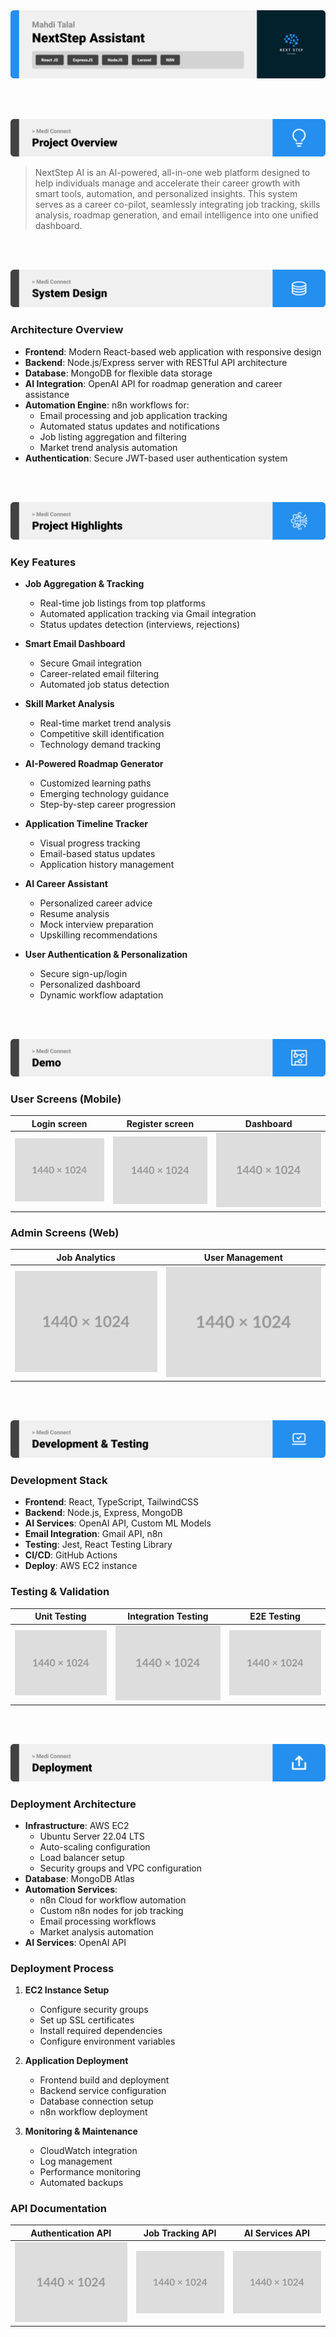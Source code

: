 <img src="./readme/title1.svg"/>

<br><br>

<!-- project overview -->
<img src="./readme/title2.svg"/>

> NextStep AI is an AI-powered, all-in-one web platform designed to help individuals manage and accelerate their career growth with smart tools, automation, and personalized insights. This system serves as a career co-pilot, seamlessly integrating job tracking, skills analysis, roadmap generation, and email intelligence into one unified dashboard.

<br><br>

<!-- System Design -->
<img src="./readme/title3.svg"/>

### Architecture Overview

- **Frontend**: Modern React-based web application with responsive design
- **Backend**: Node.js/Express server with RESTful API architecture
- **Database**: MongoDB for flexible data storage
- **AI Integration**: OpenAI API for roadmap generation and career assistance
- **Automation Engine**: n8n workflows for:
  - Email processing and job application tracking
  - Automated status updates and notifications
  - Job listing aggregation and filtering
  - Market trend analysis automation
- **Authentication**: Secure JWT-based user authentication system

<br><br>

<!-- Project Highlights -->
<img src="./readme/title4.svg"/>

### Key Features

- **Job Aggregation & Tracking**
  - Real-time job listings from top platforms
  - Automated application tracking via Gmail integration
  - Status updates detection (interviews, rejections)

- **Smart Email Dashboard**
  - Secure Gmail integration
  - Career-related email filtering
  - Automated job status detection

- **Skill Market Analysis**
  - Real-time market trend analysis
  - Competitive skill identification
  - Technology demand tracking

- **AI-Powered Roadmap Generator**
  - Customized learning paths
  - Emerging technology guidance
  - Step-by-step career progression

- **Application Timeline Tracker**
  - Visual progress tracking
  - Email-based status updates
  - Application history management

- **AI Career Assistant**
  - Personalized career advice
  - Resume analysis
  - Mock interview preparation
  - Upskilling recommendations

- **User Authentication & Personalization**
  - Secure sign-up/login
  - Personalized dashboard
  - Dynamic workflow adaptation

<br><br>

<!-- Demo -->
<img src="./readme/title5.svg"/>

### User Screens (Mobile)

| Login screen                            | Register screen                       | Dashboard                       |
| --------------------------------------- | ------------------------------------- | ------------------------------- |
| ![Landing](./readme/demo/1440x1024.png) | ![fsdaf](./readme/demo/1440x1024.png) | ![fsdaf](./readme/demo/1440x1024.png) |

### Admin Screens (Web)

| Job Analytics                           | User Management                       |
| --------------------------------------- | ------------------------------------- |
| ![Landing](./readme/demo/1440x1024.png) | ![fsdaf](./readme/demo/1440x1024.png) |

<br><br>

<!-- Development & Testing -->
<img src="./readme/title6.svg"/>

### Development Stack

- **Frontend**: React, TypeScript, TailwindCSS
- **Backend**: Node.js, Express, MongoDB
- **AI Services**: OpenAI API, Custom ML Models
- **Email Integration**: Gmail API, n8n
- **Testing**: Jest, React Testing Library
- **CI/CD**: GitHub Actions
- **Deploy**: AWS EC2 instance

### Testing & Validation

| Unit Testing                           | Integration Testing                   | E2E Testing                        |
| --------------------------------------- | ------------------------------------- | ---------------------------------- |
| ![Landing](./readme/demo/1440x1024.png) | ![fsdaf](./readme/demo/1440x1024.png) | ![fsdaf](./readme/demo/1440x1024.png) |

<br><br>

<!-- Deployment -->
<img src="./readme/title7.svg"/>

### Deployment Architecture

- **Infrastructure**: AWS EC2
  - Ubuntu Server 22.04 LTS
  - Auto-scaling configuration
  - Load balancer setup
  - Security groups and VPC configuration
- **Database**: MongoDB Atlas
- **Automation Services**: 
  - n8n Cloud for workflow automation
  - Custom n8n nodes for job tracking
  - Email processing workflows
  - Market analysis automation
- **AI Services**: OpenAI API

### Deployment Process

1. **EC2 Instance Setup**
   - Configure security groups
   - Set up SSL certificates
   - Install required dependencies
   - Configure environment variables

2. **Application Deployment**
   - Frontend build and deployment
   - Backend service configuration
   - Database connection setup
   - n8n workflow deployment

3. **Monitoring & Maintenance**
   - CloudWatch integration
   - Log management
   - Performance monitoring
   - Automated backups

### API Documentation

| Authentication API                      | Job Tracking API                      | AI Services API                     |
| --------------------------------------- | ------------------------------------- | ----------------------------------- |
| ![Landing](./readme/demo/1440x1024.png) | ![fsdaf](./readme/demo/1440x1024.png) | ![fsdaf](./readme/demo/1440x1024.png) |

<br><br>
